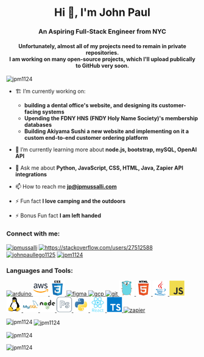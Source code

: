 <h1 align="center">Hi 👋, I'm John Paul</h1>
<h3 align="center">An Aspiring Full-Stack Engineer from NYC</h3>
<h4 align="center">Unfortunately, almost all of my projects need to remain in private repositories.<br> I am working on many open-source projects, which I'll upload publically to GitHub very soon.</h4>

<p align="left"> <img src="https://komarev.com/ghpvc/?username=jpm1124&label=Profile%20views&color=0e75b6&style=flat" alt="jpm1124" /> </p>

- 🏗️ I’m currently working on:
  - **building a dental office's website, and designing its customer-facing systems**
  - **Upending the FDNY HNS (FNDY Holy Name Society)'s membership databases**
  - **Building Akiyama Sushi a new website and implementing on it a custom end-to-end customer ordering platform** 

- 🌱 I’m currently learning more about **node.js, bootstrap, mySQL, OpenAI API**

- 💬 Ask me about **Python, JavaScript, CSS, HTML, Java,  Zapier API integrations**

- 📫 How to reach me **jp@jpmussalli.com**

- ⚡ Fun fact **I love camping and the outdoors**
- ⚡ Bonus Fun fact **I am left handed**

<h3 align="left">Connect with me:</h3>
<p align="left">
<a href="https://linkedin.com/in/jpmussalli" target="blank"><img align="center" src="https://raw.githubusercontent.com/rahuldkjain/github-profile-readme-generator/master/src/images/icons/Social/linked-in-alt.svg" alt="jpmussalli" height="30" width="40" /></a>
<a href="https://stackoverflow.com/users/https://stackoverflow.com/users/27512588" target="blank"><img align="center" src="https://raw.githubusercontent.com/rahuldkjain/github-profile-readme-generator/master/src/images/icons/Social/stack-overflow.svg" alt="https://stackoverflow.com/users/27512588" height="30" width="40" /></a>
<a href="https://www.hackerrank.com/johnpaullego1125" target="blank"><img align="center" src="https://raw.githubusercontent.com/rahuldkjain/github-profile-readme-generator/master/src/images/icons/Social/hackerrank.svg" alt="johnpaullego1125" height="30" width="40" /></a>
<a href="https://www.leetcode.com/jpm1124" target="blank"><img align="center" src="https://raw.githubusercontent.com/rahuldkjain/github-profile-readme-generator/master/src/images/icons/Social/leet-code.svg" alt="jpm1124" height="30" width="40" /></a>
</p>

<h3 align="left">Languages and Tools:</h3>
<p align="left"> <a href="https://www.arduino.cc/" target="_blank" rel="noreferrer"> <img src="https://cdn.worldvectorlogo.com/logos/arduino-1.svg" alt="arduino" width="40" height="40"/> </a> <a href="https://aws.amazon.com" target="_blank" rel="noreferrer"> <img src="https://raw.githubusercontent.com/devicons/devicon/master/icons/amazonwebservices/amazonwebservices-original-wordmark.svg" alt="aws" width="40" height="40"/> </a> <a href="https://www.w3schools.com/css/" target="_blank" rel="noreferrer"> <img src="https://raw.githubusercontent.com/devicons/devicon/master/icons/css3/css3-original-wordmark.svg" alt="css3" width="40" height="40"/> </a> <a href="https://www.figma.com/" target="_blank" rel="noreferrer"> <img src="https://www.vectorlogo.zone/logos/figma/figma-icon.svg" alt="figma" width="40" height="40"/> </a> <a href="https://cloud.google.com" target="_blank" rel="noreferrer"> <img src="https://www.vectorlogo.zone/logos/google_cloud/google_cloud-icon.svg" alt="gcp" width="40" height="40"/> </a> <a href="https://git-scm.com/" target="_blank" rel="noreferrer"> <img src="https://www.vectorlogo.zone/logos/git-scm/git-scm-icon.svg" alt="git" width="40" height="40"/> </a> <a href="https://golang.org" target="_blank" rel="noreferrer"> <img src="https://raw.githubusercontent.com/devicons/devicon/master/icons/go/go-original.svg" alt="go" width="40" height="40"/> </a> <a href="https://www.w3.org/html/" target="_blank" rel="noreferrer"> <img src="https://raw.githubusercontent.com/devicons/devicon/master/icons/html5/html5-original-wordmark.svg" alt="html5" width="40" height="40"/> </a> <a href="https://www.java.com" target="_blank" rel="noreferrer"> <img src="https://raw.githubusercontent.com/devicons/devicon/master/icons/java/java-original.svg" alt="java" width="40" height="40"/> </a> <a href="https://developer.mozilla.org/en-US/docs/Web/JavaScript" target="_blank" rel="noreferrer"> <img src="https://raw.githubusercontent.com/devicons/devicon/master/icons/javascript/javascript-original.svg" alt="javascript" width="40" height="40"/> </a> <a href="https://www.linux.org/" target="_blank" rel="noreferrer"> <img src="https://raw.githubusercontent.com/devicons/devicon/master/icons/linux/linux-original.svg" alt="linux" width="40" height="40"/> </a> <a href="https://www.mysql.com/" target="_blank" rel="noreferrer"> <img src="https://raw.githubusercontent.com/devicons/devicon/master/icons/mysql/mysql-original-wordmark.svg" alt="mysql" width="40" height="40"/> </a> <a href="https://nodejs.org" target="_blank" rel="noreferrer"> <img src="https://raw.githubusercontent.com/devicons/devicon/master/icons/nodejs/nodejs-original-wordmark.svg" alt="nodejs" width="40" height="40"/> </a> <a href="https://www.photoshop.com/en" target="_blank" rel="noreferrer"> <img src="https://raw.githubusercontent.com/devicons/devicon/master/icons/photoshop/photoshop-line.svg" alt="photoshop" width="40" height="40"/> </a> <a href="https://www.python.org" target="_blank" rel="noreferrer"> <img src="https://raw.githubusercontent.com/devicons/devicon/master/icons/python/python-original.svg" alt="python" width="40" height="40"/> </a> <a href="https://reactjs.org/" target="_blank" rel="noreferrer"> <img src="https://raw.githubusercontent.com/devicons/devicon/master/icons/react/react-original-wordmark.svg" alt="react" width="40" height="40"/> </a> <a href="https://www.typescriptlang.org/" target="_blank" rel="noreferrer"> <img src="https://raw.githubusercontent.com/devicons/devicon/master/icons/typescript/typescript-original.svg" alt="typescript" width="40" height="40"/> </a> <a href="https://zapier.com" target="_blank" rel="noreferrer"> <img src="https://www.vectorlogo.zone/logos/zapier/zapier-icon.svg" alt="zapier" width="40" height="40"/> </a> </p>

<p><img align="left" src="https://github-readme-stats.vercel.app/api/top-langs?username=jpm1124&show_icons=true&locale=en&layout=compact" alt="jpm1124" /></p>

<p>&nbsp;<img align="center" src="https://github-readme-stats.vercel.app/api?username=jpm1124&show_icons=true&locale=en" alt="jpm1124" /></p>

<p><img align="center" src="https://github-readme-streak-stats.herokuapp.com/?user=jpm1124&" alt="jpm1124" /></p>


<p><img align="center" src="https://github-readme-streak-stats.herokuapp.com/?user=jpm1124&" alt="jpm1124" /></p>
